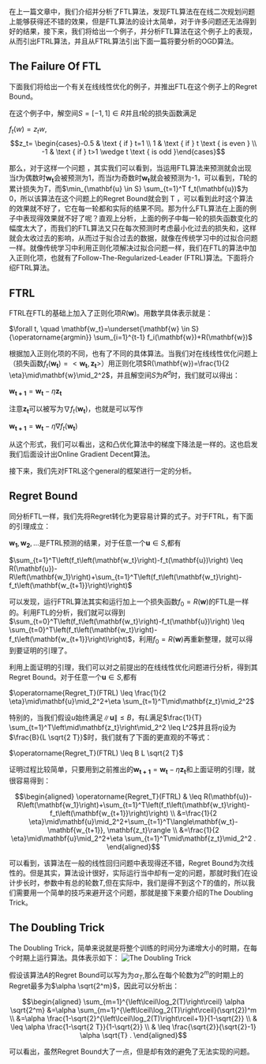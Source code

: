 在上一篇文章中，我们介绍并分析了FTL算法，发现FTL算法在在线二次规划问题上能够获得还不错的效果，但是FTL算法的设计太简单，对于许多问题还无法得到好的结果，接下来，我们将给出一个例子，并分析FTL算法在这个例子上的表现，从而引出FTRL算法，并且从FTRL算法引出下面一篇将要分析的OGD算法。

## The Failure Of FTL

下面我们将给出一个有关在线线性优化的例子，并推出FTL在这个例子上的Regret Bound。

在这个例子中，解空间$S =[-1,1]\in R$并且$t$轮的损失函数满足

$f_t(w)=z_t w$,  $$z_t= \begin{cases}-0.5 & \text { if } t=1 \\ 1 & \text { if } t \text { is even } \\ -1 & \text { if } t>1 \wedge t \text { is odd }\end{cases}$$

那么，对于这样一个问题 ，其实我们可以看到，当运用FTL算法来预测就会出现当$t$为偶数时$\mathbf{w_t}$会被预测为1，而当$t$为奇数时$\mathbf{w_t}$就会被预测为-1，可以看到，$T$轮的累计损失为$T$，而$\min_{\mathbf{u} \in S} \sum_{t=1}^T f_t(\mathbf{u})$为0，所以该算法在这个问题上的Regret Bound就会到 T ，可以看到此时这个算法的效果就不好了，它在每一轮都和实际的结果不同。那为什么FTL算法在上面的例子中表现得效果就不好了呢？直观上分析，上面的例子中每一轮的损失函数变化的幅度太大了，而我们的FTL算法又只在每次预测时考虑最小化过去的损失和，这样就会太收过去的影响，从而过于拟合过去的数据，就像在传统学习中的过拟合问题一样。就像传统学习中利用正则化项解决过拟合问题一样，我们在FTL的算法中加入正则化项，也就有了Follow-The-Regularized-Leader (FTRL)算法。下面将介绍FTRL算法。

## FTRL

FTRL在FTL的基础上加入了正则化项$R(\mathbf{w})$。用数学具体表示就是：

$\forall t, \quad \mathbf{w_t}=\underset{\mathbf{w} \in S}{\operatorname{argmin}} \sum_{i=1}^{t-1} f_i(\mathbf{w})+R(\mathbf{w})$

根据加入正则化项的不同，也有了不同的具体算法。当我们对在线线性优化问题上（损失函数$f_t(\mathbf{w_t})=<\mathbf{w_t},\mathbf{z_t}>$）用正则化项$R(\mathbf{w})=\frac{1}{2 \eta}\mid\mathbf{w}\mid_2^2$，并且解空间$S$为$R^d$时，我们就可以得出：

$\mathbf{w_{t+1}}=\mathbf{w_t}-\eta \mathbf{z_t}$

注意$\mathbf{z_t}$可以被写为$\nabla f_t\left(\mathbf{w_t}\right)$，也就是可以写作

$\mathbf{w_{t+1}}=\mathbf{w_t}-\eta\nabla f_t\left(\mathbf{w_t}\right)$

从这个形式，我们可以看出，这和凸优化算法中的梯度下降法是一样的。这也启发我们后面设计出Online Gradient Decent算法。

接下来，我们先对FTRL这个general的框架进行一定的分析。

## Regret Bound

同分析FTL一样，我们先将Regret转化为更容易计算的式子。对于FTRL，有下面的引理成立：

$\mathbf{w_1},\mathbf{w_2},...$是FTRL预测的结果，对于任意一个$\mathbf{u}∈S$,都有 

$\sum_{t=1}^T\left(f_t\left(\mathbf{w_t}\right)-f_t(\mathbf{u})\right) \leq R(\mathbf{u})-R\left(\mathbf{w_1}\right)+\sum_{t=1}^T\left(f_t\left(\mathbf{w_t}\right)-f_t\left(\mathbf{w_{t+1}}\right)\right)$

可以发现，运行FTRL算法其实和运行加上一个损失函数$f_0=R(\mathbf{w})$的FTL是一样的。利用FTL的分析，我们就可以得到$\sum_{t=0}^T\left(f_t\left(\mathbf{w_t}\right)-f_t(\mathbf{u})\right) \leq \sum_{t=0}^T\left(f_t\left(\mathbf{w_t}\right)-f_t\left(\mathbf{w_{t+1}}\right)\right)$，利用$f_0=R(\mathbf{w})$再重新整理，就可以得到要证明的引理了。

利用上面证明的引理，我们可以对之前提出的在线线性优化问题进行分析，得到其Regret Bound。对于任意一个$\mathbf{u}∈S$,都有

$\operatorname{Regret_T}(FTRL) \leq \frac{1}{2 \eta}\mid\mathbf{u}\mid_2^2+\eta \sum_{t=1}^T\mid\mathbf{z_t}\mid_2^2$

特别的，当我们假设$u$始终满足$\|\mathbf{u}\| \leq B$，有$L$满足$\frac{1}{T} \sum_{t=1}^T\left\mid\mathbf{z_t}\right\mid_2^2 \leq L^2$并且将$η$设为$\frac{B}{L \sqrt{2 T}}$时，我们就有了下面的更直观的不等式：

$\operatorname{Regret_T}(FTRL) \leq B L \sqrt{2 T}$

证明过程比较简单，只要用到之前推出的$\mathbf{w_{t+1}}=\mathbf{w_t}-\eta \mathbf{z_t}$和上面证明的引理，就很容易得到：

$$\begin{aligned} \operatorname{Regret_T}(FTRL) & \leq R(\mathbf{u})-R\left(\mathbf{w_1}\right)+\sum_{t=1}^T\left(f_t\left(\mathbf{w_t}\right)-f_t\left(\mathbf{w_{t+1}}\right)\right) \\ &=\frac{1}{2 \eta}\mid\mathbf{u}\mid_2^2+\sum_{t=1}^T\langle\mathbf{w_t}-\mathbf{w_{t+1}}, \mathbf{z_t}\rangle \\ &=\frac{1}{2 \eta}\mid\mathbf{u}\mid_2^2+\eta \sum_{t=1}^T\mid\mathbf{z_t}\mid_2^2 . \end{aligned}$$

可以看到，该算法在一般的线性回归问题中表现得还不错，Regret Bound为次线性的。但是其实，算法设计很好，实际运行当中却有一定的问题，那就时我们在设计步长时，参数中有总的轮数$T$,但在实际中，我们是得不到这个$T$的值的，所以我们需要用一个简单的技巧来避开这个问题，那就是接下来要介绍的The Doubling Trick。 

## The Doubling Trick

The Doubling Trick，简单来说就是将整个训练的时间分为递增大小的时期，在每个时期上运行算法。具体表示如下：
![The Doubling Trick](https://pic3.zhimg.com/v2-d08513913e10ca3d08b35e694fea4f8a_r.jpg)

假设该算法$A$的Regret Bound可以写为为$α_T$,那么在每个轮数为$2^m$的时期上的Regret最多为$\alpha \sqrt{2^m}$，因此可以分析出：

$$\begin{aligned} \sum_{m=1}^{\left\lceil\log_2(T)\right\rceil} \alpha \sqrt{2^m} &=\alpha \sum_{m=1}^{\left\lceil\log_2(T)\right\rceil}(\sqrt{2})^m \\ &=\alpha \frac{1-\sqrt{2}^{\left\lceil\log_2(T)\right\rceil+1}}{1-\sqrt{2}} \\ & \leq \alpha \frac{1-\sqrt{2 T}}{1-\sqrt{2}} \\ & \leq \frac{\sqrt{2}}{\sqrt{2}-1} \alpha \sqrt{T} . \end{aligned}$$

可以看出，虽然Regret Bound大了一点，但是却有效的避免了无法实现的问题。
